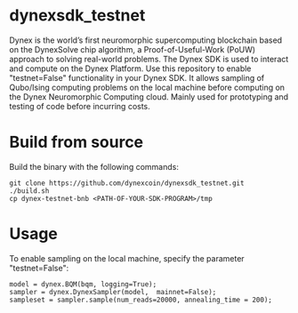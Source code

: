 # dynexsdk_testnet
Dynex is the world’s first neuromorphic supercomputing blockchain based on the DynexSolve chip algorithm, a Proof-of-Useful-Work (PoUW) approach to solving real-world problems. The Dynex SDK is used to interact and compute on the Dynex Platform. Use this repository to enable "testnet=False" functionality in your Dynex SDK. It allows sampling of Qubo/Ising computing problems on the local machine before computing on the Dynex Neuromorphic Computing cloud. Mainly used for prototyping and testing of code before incurring costs.

# Build from source

Build the binary with the following commands:

```
git clone https://github.com/dynexcoin/dynexsdk_testnet.git
./build.sh
cp dynex-testnet-bnb <PATH-OF-YOUR-SDK-PROGRAM>/tmp
```

# Usage

To enable sampling on the local machine, specify the parameter "testnet=False":

```
model = dynex.BQM(bqm, logging=True);
sampler = dynex.DynexSampler(model,  mainnet=False);
sampleset = sampler.sample(num_reads=20000, annealing_time = 200);
```


